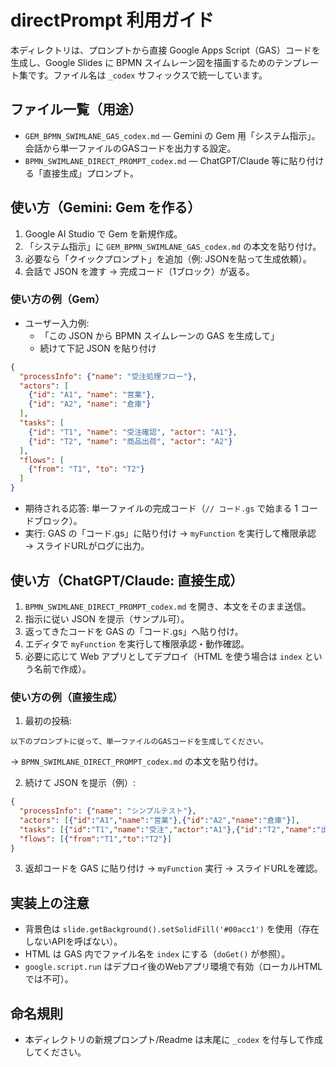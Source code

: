 # directPrompt 利用ガイド

本ディレクトリは、プロンプトから直接 Google Apps Script（GAS）コードを生成し、Google Slides に BPMN スイムレーン図を描画するためのテンプレート集です。ファイル名は `_codex` サフィックスで統一しています。

## ファイル一覧（用途）
- `GEM_BPMN_SWIMLANE_GAS_codex.md` — Gemini の Gem 用「システム指示」。会話から単一ファイルのGASコードを出力する設定。
- `BPMN_SWIMLANE_DIRECT_PROMPT_codex.md` — ChatGPT/Claude 等に貼り付ける「直接生成」プロンプト。

## 使い方（Gemini: Gem を作る）
1. Google AI Studio で Gem を新規作成。
2. 「システム指示」に `GEM_BPMN_SWIMLANE_GAS_codex.md` の本文を貼り付け。
3. 必要なら「クイックプロンプト」を追加（例: JSONを貼って生成依頼）。
4. 会話で JSON を渡す → 完成コード（1ブロック）が返る。

### 使い方の例（Gem）
- ユーザー入力例:
  - 「この JSON から BPMN スイムレーンの GAS を生成して」
  - 続けて下記 JSON を貼り付け
```json
{
  "processInfo": {"name": "受注処理フロー"},
  "actors": [
    {"id": "A1", "name": "営業"},
    {"id": "A2", "name": "倉庫"}
  ],
  "tasks": [
    {"id": "T1", "name": "受注確認", "actor": "A1"},
    {"id": "T2", "name": "商品出荷", "actor": "A2"}
  ],
  "flows": [
    {"from": "T1", "to": "T2"}
  ]
}
```
- 期待される応答: 単一ファイルの完成コード（`// コード.gs` で始まる 1 コードブロック）。
- 実行: GAS の「コード.gs」に貼り付け → `myFunction` を実行して権限承認 → スライドURLがログに出力。

## 使い方（ChatGPT/Claude: 直接生成）
1. `BPMN_SWIMLANE_DIRECT_PROMPT_codex.md` を開き、本文をそのまま送信。
2. 指示に従い JSON を提示（サンプル可）。
3. 返ってきたコードを GAS の「コード.gs」へ貼り付け。
4. エディタで `myFunction` を実行して権限承認・動作確認。
5. 必要に応じて Web アプリとしてデプロイ（HTML を使う場合は `index` という名前で作成）。

### 使い方の例（直接生成）
1) 最初の投稿:
```
以下のプロンプトに従って、単一ファイルのGASコードを生成してください。
```
→ `BPMN_SWIMLANE_DIRECT_PROMPT_codex.md` の本文を貼り付け。

2) 続けて JSON を提示（例）:
```json
{
  "processInfo": {"name": "シンプルテスト"},
  "actors": [{"id":"A1","name":"営業"},{"id":"A2","name":"倉庫"}],
  "tasks": [{"id":"T1","name":"受注","actor":"A1"},{"id":"T2","name":"出荷","actor":"A2"}],
  "flows": [{"from":"T1","to":"T2"}]
}
```
3) 返却コードを GAS に貼り付け → `myFunction` 実行 → スライドURLを確認。

## 実装上の注意
- 背景色は `slide.getBackground().setSolidFill('#00acc1')` を使用（存在しないAPIを呼ばない）。
- HTML は GAS 内でファイル名を `index` にする（`doGet()` が参照）。
- `google.script.run` はデプロイ後のWebアプリ環境で有効（ローカルHTMLでは不可）。

## 命名規則
- 本ディレクトリの新規プロンプト/Readme は末尾に `_codex` を付与して作成してください。

